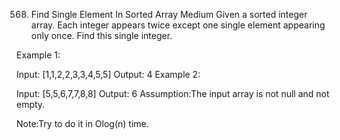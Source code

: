 568. Find Single Element In Sorted Array
Medium
Given a sorted integer array. Each integer appears twice except one single element appearing only once. Find this single integer.

Example 1:

Input: [1,1,2,2,3,3,4,5,5]
Output: 4
Example 2:

Input: [5,5,6,7,7,8,8]
Output: 6
Assumption:The input array is not null and not empty.

Note:Try to do it in Olog(n) time.
